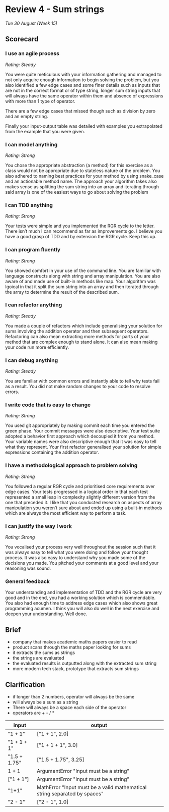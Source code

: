 # Review 4 - Sum strings
_Tue 30 August (Week 15)_

## Scorecard

### I use an agile process
_Rating: Steady_

You were quite meticulous with your information gathering and managed to not only acquire enough information to begin solving the problem, but you also identified a few edge cases and some finer details such as inputs that are not in the correct format or of type string, longer sum string inputs that will always have the same operator within them and absence of expressions with more than 1 type of operator.

There are a few edge cases that missed though such as division by zero and an empty string.

Finally your input-output table was detailed with examples you extrapolated from the example that you were given.

### I can model anything
_Rating: Strong_

You chose the appropriate abstraction (a method) for this exercise as a class would not be appropriate due to stateless nature of the problem. You also adhered to naming best practices for your method by using snake_case and an actionable method name. The approach your algorithm takes also makes sense as splitting the sum string into an array and iterating through said array is one of the easiest ways to go about solving the problem

### I can TDD anything
_Rating: Strong_

Your tests were simple and you implemented the RGR cycle to the letter. There isn’t much I can recommend as far as improvements go. I believe you have a good grasp of TDD and by extension the RGR cycle. Keep this up.

### I can program fluently
_Rating: Strong_

You showed comfort in your use of the command line. You are familiar with language constructs along with string and array manipulation. You are also aware of and made use of built-in methods like map. Your algorithm was lgoical in that it split the sum string into an array and then iterated through the array to determine the result of the described sum.

### I can refactor anything
_Rating: Steady_

You made a couple of refactors which include generalising your solution for sums involving the addition operator and then subsequent operators. Refactoring can also mean extracting more methods for parts of your method that are complex enough to stand alone. It can also mean making your code run more efficiently.

### I can debug anything
_Rating: Steady_

You are familiar with common errors and instantly able to tell why tests fail as a result. You did not make random changes to your code to resolve errors.

### I write code that is easy to change
_Rating: Strong_

You used git appropriately by making commit each time you entered the green phase. Your commit messages were also descriptive. Your test suite adopted a behavior first approach which decoupled it from you method. Your variable names were also descriptive enough that it was easy to tell what they represent. Your first refactor generalised your solution for simple expressions containing the addition operator.

### I have a methodological approach to problem solving
_Rating: Strong_

You followed a regular RGR cycle and prioritised core requirements over edge cases. Your tests progressed in a logical order in that each test represented a small leap in complexity slightly different version from the one that preceded it. I like that you conducted research on aspects of array manipulation you weren’t sure about and ended up using a built-in methods which are always the most efficient way to perform a task.

### I can justify the way I work
_Rating: Strong_

You vocalised your process very well throughout the session such that it was always easy to tell what you were doing and follow your thought process. It was also easy to understand why you made some of the decisions you made. You pitched your comments at a good level and your reasoning was sound.

### General feedback
Your understanding and implementation of TDD and the RGR cycle are very good and in the end, you had a working solution which is commendable. You also had enough time to address edge cases which also shows great programming acumen. I think you will also do well in the next exercise and deepen your understanding. Well done.

## Brief
- company that makes academic maths papers easier to read
- product scans through the maths paper looking for sums
- it extracts the sums as strings
- the strings are evaluated
- the evaluated results is outputted along with the extracted sum string
- more modern tech stack, prototype that extracts sum strings

## Clarification
- if longer than 2 numbers, operator will always be the same
- will always be a sum  as a string
- There will always be a space each side of the operator
- operators are + - / * 

| input | output |
|-------|--------|
| "1 + 1" | ["1 + 1", 2.0] |
| "1 + 1 + 1" | ["1 + 1 + 1", 3.0] |
| "1.5 + 1.75" | ["1.5 + 1.75", 3.25] |
| 1 + 1 | ArgumentError "Input must be a string" |
| ["1 + 1"] | ArgumentError "Input must be a string" |
| "1+1" | MathError "Input must be a valid mathematical string separated by spaces" |
| "2 - 1" | ["2 - 1", 1.0]